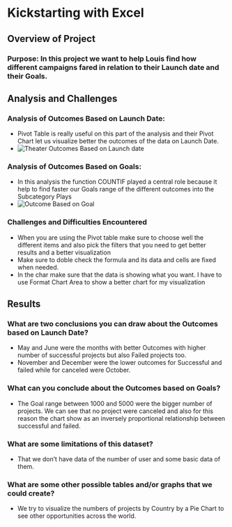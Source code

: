 # Kickstarting with Excel

## Overview of Project

### Purpose: In this project we want to help Louis find how different campaigns fared in relation to their Launch date and their Goals.

## Analysis and Challenges

### Analysis of Outcomes Based on Launch Date: 
-	Pivot Table is really useful on this part of the analysis and their Pivot Chart let us visualize better the outcomes of the data on Launch Date.
-	![Theater Outcomes Based on Launch date](Theater_Outcomes_VS_Launch.png)

### Analysis of Outcomes Based on Goals:
-	In this analysis the function COUNTIF played a central role because it help to find faster our Goals range of the different outcomes into the Subcategory Plays
-	![Outcome Based on Goal](Outcomes_vs_Goals.png)

### Challenges and Difficulties Encountered
-	When you are using the Pivot table make sure to choose well the different items and also pick the filters that you need to get better results and a better visualization
-	Make sure to doble check the formula and its data and cells are fixed when needed.
-	In the char make sure that the data is showing what you want. I have to use Format Chart Area to show a better chart for my visualization

## Results

### What are two conclusions you can draw about the Outcomes based on Launch Date?
-	May and June were the months with better Outcomes with higher number of successful projects but also Failed projects too.
-	November and December were the lower outcomes for Successful and failed while for canceled were October.

### What can you conclude about the Outcomes based on Goals?
-	The Goal range between 1000 and 5000 were the bigger number of projects. We can see that no project were canceled and also for this reason the chart show as an inversely proportional relationship between successful and failed.

### What are some limitations of this dataset?
-	That we don’t have data of the number of user and some basic data of them.

### What are some other possible tables and/or graphs that we could create?
-	We try to visualize the numbers of projects by Country by a Pie Chart to see other opportunities across the world.
